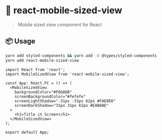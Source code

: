 # 🍑 react-mobile-sized-view
> Mobile sized view component for React

## 📦 Usage

```bash
yarn add styled-components && yarn add -D @types/styled-components
yarn add react-mobile-sized-view
```

```tsx
import React from 'react';
import MobileSizedView from 'react-mobile-sized-view';

const App: React.FC = () => (
  <MobileSizedView
    backgroundColor="#F6DADB"
    screenBackgroundColor="#fefefe"
    screenLightShadow="-31px -31px 62px #FAE0E0"
    screenDarkShadow="31px 31px 62px #EAB6BE"
  >
    <h1>Title in Screen</h1>
  </MobileSizedView>
);

export default App;
```
